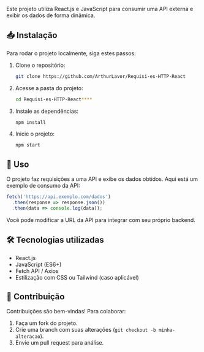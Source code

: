 Este projeto utiliza React.js e JavaScript para consumir uma API externa e exibir os dados de forma dinâmica.

## 📥 Instalação
Para rodar o projeto localmente, siga estes passos:

1. Clone o repositório:
   ```bash
   git clone https://github.com/ArthurLavor/Requisi-es-HTTP-React
2. Acesse a pasta do projeto:
   ```bash
   cd Requisi-es-HTTP-React****
   ```
3. Instale as dependências:
   ```bash
   npm install
   ```
4. Inicie o projeto:
   ```bash
   npm start
   ```

## 📌 Uso
O projeto faz requisições a uma API e exibe os dados obtidos. Aqui está um exemplo de consumo da API:

```js
fetch('https://api.exemplo.com/dados')
  .then(response => response.json())
  .then(data => console.log(data));
```

Você pode modificar a URL da API para integrar com seu próprio backend.

## 🛠️ Tecnologias utilizadas
- React.js
- JavaScript (ES6+)
- Fetch API / Axios
- Estilização com CSS ou Tailwind (caso aplicável)

## 🤝 Contribuição
Contribuições são bem-vindas! Para colaborar:
1. Faça um fork do projeto.
2. Crie uma branch com suas alterações (`git checkout -b minha-alteracao`).
3. Envie um pull request para análise.
